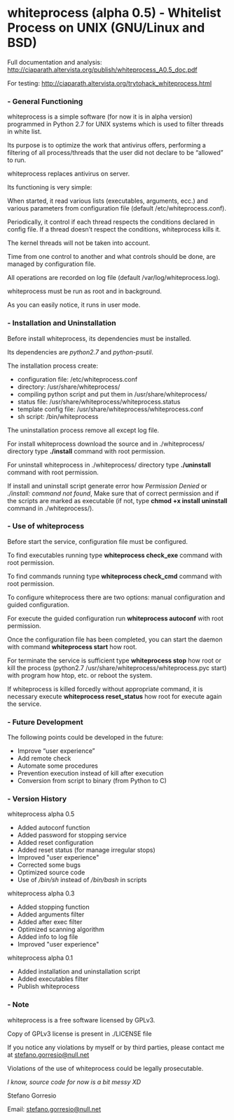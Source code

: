 # whiteprocess (alpha 0.5) - Whitelist Process on UNIX (GNU/Linux and BSD)


Full documentation and analysis:   http://ciaparath.altervista.org/publish/whiteprocess_A0.5_doc.pdf

For testing:   http://ciaparath.altervista.org/trytohack_whiteprocess.html


### - General Functioning

whiteprocess is a simple software (for now it is in alpha version) programmed in Python 2.7 for UNIX systems which is used to filter threads in white list.

Its purpose is to optimize the work that antivirus offers, performing a filtering of all process/threads that the user did not declare to be “allowed” to run.

whiteprocess replaces antivirus on server.


Its functioning is very simple:

When started, it read various lists (executables, arguments, ecc.) and various parameters from configuration file (default /etc/whiteprocess.conf).

Periodically, it control if each thread respects the conditions declared in config file. If a thread doesn’t respect the conditions, whiteprocess kills it.

The kernel threads will not be taken into account.

Time from one control to another and what controls should be done, are managed by configuration file.

All operations are recorded on log file (default /var/log/whiteprocess.log).

whiteprocess must be run as root and in background.

As you can easily notice, it runs in user mode.





### - Installation and Uninstallation

Before install whiteprocess, its dependencies must be installed.

Its dependencies are *python2.7* and *python-psutil*.

The installation process create:
 - configuration file: /etc/whiteprocess.conf
 - directory: /usr/share/whiteprocess/
 - compiling python script and put them in /usr/share/whiteprocess/
 - status file:  /usr/share/whiteprocess/whiteprocess.status
 - template config file:  /usr/share/whiteprocess/whiteprocess.conf
 - sh script: /bin/whiteprocess

The uninstallation process remove all except log file.



For install whiteprocess download the source and in ./whiteprocess/ directory type **./install** command with root permission.

For uninstall whiteprocess in ./whiteprocess/ directory type **./uninstall** command with root permission.

If install and uninstall script generate error how *Permission Denied* or *./install: command not found*, Make sure that of correct permission and if the scripts are marked as executable (if not, type **chmod +x install uninstall** command in ./whiteprocess/).



### - Use of whiteprocess

Before start the service, configuration file must be configured.

To find executables running type **whiteprocess check_exe** command with root permission.

To find commands running type **whiteprocess check_cmd** command with root permission.

To configure whiteprocess there are two options: manual configuration and guided configuration.

For execute the guided configuration run **whiteprocess autoconf** with root permission.

Once the configuration file has been completed, you can start the daemon with command **whiteprocess start** how root.

For terminate the service is sufficient type **whiteprocess stop** how root or kill the process (python2.7 /usr/share/whiteprocess/whiteprocess.pyc start) with program how htop, etc. or reboot the system.

If whiteprocess is killed forcedly without appropriate command, it is necessary execute **whiteprocess reset_status** how root for execute again the service.


### - Future Development
The following points could be developed in the future:
- Improve “user experience”
- Add remote check 
- Automate some procedures
- Prevention execution instead of kill after execution
- Conversion from script to binary (from Python to C)

### - Version History
whiteprocess alpha 0.5
- Added autoconf function
- Added password for stopping service
- Added reset configuration
- Added reset status (for manage irregular stops)
- Improved "user experience"
- Corrected some bugs
- Optimized source code
- Use of */bin/sh* instead of */bin/bash* in scripts

whiteprocess alpha 0.3
- Added stopping function
- Added arguments filter
- Added after exec filter
- Optimized scanning algorithm
- Added info to log file
- Improved "user experience"

whiteprocess alpha 0.1
- Added installation and uninstallation script
- Added executables filter
- Publish whiteprocess

### - Note

whiteprocess is a free software licensed by GPLv3.

Copy of GPLv3 license is present in ./LICENSE file


If you notice any violations by myself or by third parties, please contact me at stefano.gorresio@null.net

Violations of the use of whiteprocess could be legally prosecutable.

*I know, source code for now is a bit messy XD*


Stefano Gorresio

Email: stefano.gorresio@null.net


